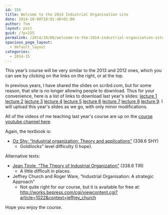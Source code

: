```yaml
---
id: 155
title: Welcome to the 2014 Industrial Organisation site
date: 2014-10-08T18:01:48+01:00
author: Tom
layout: post
guid: /?p=155
permalink: /2014/10/08/welcome-to-the-2014-industrial-organisation-site/
spacious_page_layout:
  - default_layout
categories:
  - 2014-15
---
```

This year’s course will be very similar to the 2013 and 2012 ones, which you can see by clicking on the links on the right, or at the top.

In previous years, I have shared the slides on scribd.com, but for some reason, that site is no longer allowing people to download. Thus for your convenience, here is a list of links to download last year's slides: <a href="http://www.tholden.org/wp-content/uploads/2014/10/io-2013-lecture-1.pdf">lecture 1</a> <a href="http://www.tholden.org/wp-content/uploads/2014/10/io-2013-lecture-2.pdf">lecture 2</a> <a href="http://www.tholden.org/wp-content/uploads/2014/10/io-2013-lecture-3.pdf">lecture 3</a> <a href="http://www.tholden.org/wp-content/uploads/2014/10/io-2013-lecture-4.pdf">lecture 4</a> <a href="http://www.tholden.org/wp-content/uploads/2014/10/io-2013-lecture-5.pdf">lecture 5</a> <a href="http://www.tholden.org/wp-content/uploads/2014/10/io-2013-lecture-6.pdf">lecture 6</a> <a href="http://www.tholden.org/wp-content/uploads/2014/10/io-2013-lecture-7.pdf">lecture 7</a> <a href="http://www.tholden.org/wp-content/uploads/2014/10/io-2013-lecture-8.pdf">lecture 8</a> <a href="http://www.tholden.org/wp-content/uploads/2014/10/io-2013-lecture-9.pdf">lecture 9</a>. I will upload this year's slides as we go, with only minor modifications.

All of the videos of me teaching last year's course are up on the <a title="Course YouTube Channel" href="https://www.youtube.com/playlist?list=PLekzOxKXa_Cw2i_vJMBNizvCB0VunFYFF" target="_blank">course youtube channel here</a>.

Again, the textbook is:
<ul>
	<li><a href="http://www.amazon.co.uk/gp/product/0262691795/ref=as_li_ss_tl?ie=UTF8&amp;camp=1634&amp;creative=19450&amp;creativeASIN=0262691795&amp;linkCode=as2&amp;tag=tholdenorg-21">Oz Shy: “Industrial organization: Theory and applications”</a> (338.6 SHY)
<ul>
	<li>Goldilocks” level difficulty (I hope).</li>
</ul>
</li>
</ul>
Alternative texts:
<ul>
	<li><a href="http://www.amazon.co.uk/gp/product/0262200716/ref=as_li_ss_tl?ie=UTF8&amp;camp=1634&amp;creative=19450&amp;creativeASIN=0262200716&amp;linkCode=as2&amp;tag=tholdenorg-21">Jean Tirole, “The Theory of Industrial Organization”</a> (338.6 TIR)
<ul>
	<li>A little difficult in places.</li>
</ul>
</li>
	<li>Jeffrey Church and Roger Ware, “Industrial Organisation: A strategic Approach”
<ul>
	<li>Not quite right for our course, but it is available for free at: <a href="http://works.bepress.com/cgi/viewcontent.cgi?article=1022&amp;context=jeffrey_church">http://works.bepress.com/cgi/viewcontent.cgi?article=1022&amp;context=jeffrey_church</a></li>
</ul>
</li>
</ul>
Hope you enjoy the course.